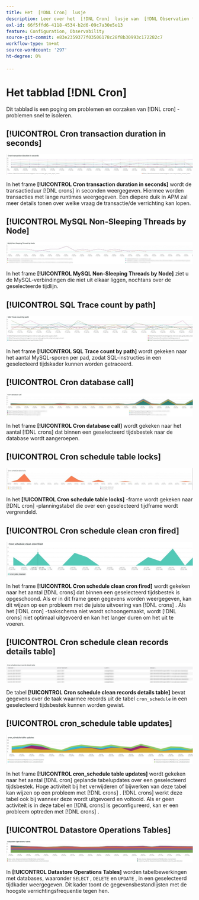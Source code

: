 ```yaml
---
title: Het  [!DNL Cron]  lusje
description: Leer over het  [!DNL Cron]  lusje van  [!DNL Observation for Adobe Commerce].
exl-id: 66f5ffd6-4118-4534-b2d6-09c7a30e5e13
feature: Configuration, Observability
source-git-commit: e83e2359377f03506178c28f8b30993c172282c7
workflow-type: tm+mt
source-wordcount: '297'
ht-degree: 0%

---
```


# Het tabblad [!DNL Cron]

Dit tabblad is een poging om problemen en oorzaken van [!DNL cron] -problemen snel te isoleren.

## [!UICONTROL Cron transaction duration in seconds]

![ de transactieduur van het Gewas in seconden ](../../assets/tools/observation-for-adobe-commerce/cron-tab-1.jpg)

In het frame **[!UICONTROL Cron transaction duration in seconds]** wordt de transactieduur [!DNL crons] in seconden weergegeven. Hiermee worden transacties met lange runtimes weergegeven. Een diepere duik in APM zal meer details tonen over welke vraag de transactie/de verrichting kan lopen.

## [!UICONTROL MySQL Non-Sleeping Threads by Node]

![ MySQL het Niet Slepen Threads door Knoop ](../../assets/tools/observation-for-adobe-commerce/cron-tab-2.jpg)

In het frame **[!UICONTROL MySQL Non-Sleeping Threads by Node]** ziet u de MySQL-verbindingen die niet uit elkaar liggen, nochtans over de geselecteerde tijdlijn.

## [!UICONTROL SQL Trace count by path]

![ SQL de telling van het Spoor door weg ](../../assets/tools/observation-for-adobe-commerce/cron-tab-3.jpg)

In het frame **[!UICONTROL SQL Trace count by path]** wordt gekeken naar het aantal MySQL-sporen per pad, zodat SQL-instructies in een geselecteerd tijdskader kunnen worden getraceerd.

## [!UICONTROL Cron database call]

![ de gegevensbestandvraag van de Kroon ](../../assets/tools/observation-for-adobe-commerce/cron-tab-4.jpg)

In het frame **[!UICONTROL Cron database call]** wordt gekeken naar het aantal [!DNL crons] dat binnen een geselecteerd tijdsbestek naar de database wordt aangeroepen.

## [!UICONTROL Cron schedule table locks]

![ de sloten van de de planningstabel van het Gewas ](../../assets/tools/observation-for-adobe-commerce/cron-tab-5.jpg)

In het **[!UICONTROL Cron schedule table locks]** -frame wordt gekeken naar [!DNL cron] -planningstabel die over een geselecteerd tijdframe wordt vergrendeld.

## [!UICONTROL Cron schedule clean cron fired]

![ de sloten van de de planningstabel van het Gewas ](../../assets/tools/observation-for-adobe-commerce/cron-tab-6.jpg)

In het frame **[!UICONTROL Cron schedule clean cron fired]** wordt gekeken naar het aantal [!DNL crons] dat binnen een geselecteerd tijdsbestek is opgeschoond. Als er in dit frame geen gegevens worden weergegeven, kan dit wijzen op een probleem met de juiste uitvoering van [!DNL crons] . Als het [!DNL cron] -taakschema niet wordt schoongemaakt, wordt [!DNL crons] niet optimaal uitgevoerd en kan het langer duren om het uit te voeren.

## [!UICONTROL Cron schedule clean records details table]

![ het programma van het Gewas schone verslag- detaillijst ](../../assets/tools/observation-for-adobe-commerce/cron-tab-7.jpg)

De tabel **[!UICONTROL Cron schedule clean records details table]** bevat gegevens over de taak waarmee records uit de tabel `cron_schedule` in een geselecteerd tijdsbestek kunnen worden gewist.

## [!UICONTROL cron_schedule table updates]

![ cron_planning lijstupdates ](../../assets/tools/observation-for-adobe-commerce/cron-tab-8.jpg)

In het frame **[!UICONTROL cron_schedule table updates]** wordt gekeken naar het aantal [!DNL cron] geplande tabelupdates over een geselecteerd tijdsbestek. Hoge activiteit bij het verwijderen of bijwerken van deze tabel kan wijzen op een probleem met [!DNL crons] . [!DNL crons] werkt deze tabel ook bij wanneer deze wordt uitgevoerd en voltooid. Als er geen activiteit is in deze tabel en [!DNL crons] is geconfigureerd, kan er een probleem optreden met [!DNL crons] .

## [!UICONTROL Datastore Operations Tables]

![ de Lijsten van de Verrichtingen van de Datastore ](../../assets/tools/observation-for-adobe-commerce/cron-tab-9.jpg)

In **[!UICONTROL Datastore Operations Tables]** worden tabelbewerkingen met databases, waaronder `SELECT` , `DELETE` en `UPDATE` , in een geselecteerd tijdkader weergegeven. Dit kader toont de gegevensbestandlijsten met de hoogste verrichtingsfrequentie tegen hen.
